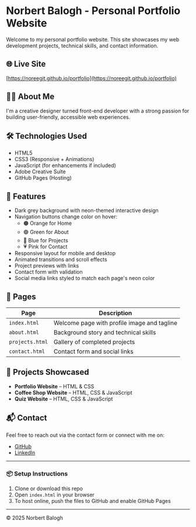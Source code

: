 # Norbert Balogh - Personal Portfolio Website

Welcome to my personal portfolio website. This site showcases my web development projects, technical skills, and contact information.

## 🌐 Live Site
[https://noreegit.github.io/portfolio](https://noreegit.github.io/portfolio)

## 🧑‍💻 About Me

I'm a creative designer turned front-end developer with a strong passion for building user-friendly, accessible web experiences.

## 🛠️ Technologies Used

- HTML5
- CSS3 (Responsive + Animations)
- JavaScript (for enhancements if included)
- Adobe Creative Suite
- GitHub Pages (Hosting)

## 🚀 Features

- Dark grey background with neon-themed interactive design
- Navigation buttons change color on hover:
  - 🟠 Orange for Home
  - 🟢 Green for About
  - 🔵 Blue for Projects
  - 💗 Pink for Contact
- Responsive layout for mobile and desktop
- Animated transitions and scroll effects
- Project previews with links
- Contact form with validation
- Social media links styled to match each page's neon color

## 📁 Pages

| Page       | Description                                 |
|------------|---------------------------------------------|
| `index.html` | Welcome page with profile image and tagline |
| `about.html` | Background story and technical skills       |
| `projects.html` | Gallery of completed projects             |
| `contact.html` | Contact form and social links              |

## 📸 Projects Showcased

- **Portfolio Website** – HTML & CSS  
- **Coffee Shop Website** – HTML, CSS & JavaScript  
- **Quiz Website** – HTML, CSS & JavaScript  

## 📬 Contact

Feel free to reach out via the contact form or connect with me on:

- [GitHub](https://github.com/noreegit)
- [LinkedIn](https://linkedin.com/in/norb-balogh)

---

### 📦 Setup Instructions

1. Clone or download this repo
2. Open `index.html` in your browser
3. To host online, push the files to GitHub and enable GitHub Pages

---

© 2025 Norbert Balogh
